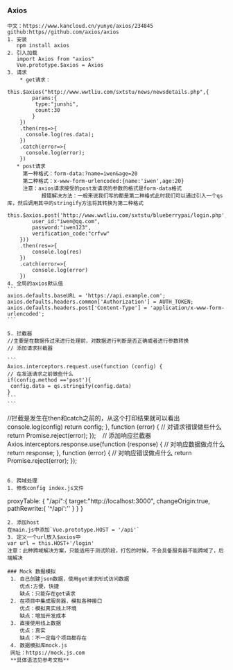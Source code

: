### Axios
    中文：https://www.kancloud.cn/yunye/axios/234845
    github:https//github.com/axios/axios
    1. 安装
       npm install axios
    2. 引入加载
       import Axios from "axios"
       Vue.prototype.$axios = Axios
    3. 请求
        * get请求：
            this.$axios("http://www.wwtliu.com/sxtstu/news/newsdetails.php",{
            params:{
             type:"junshi",
             count:30
            }
        })
        .then(res=>{
          console.log(res.data);
        })
        .catch(error=>{
          console.log(error);
        })
       * post请求
         第一种格式：form-data:?name=iwen&age=20
         第二种格式：x-www-form-urlencoded:{name:'iwen',age:20}
         注意：axios请求接受的post发请求的参数的格式是form-data格式
               报错解决方法：一般来说我们写的都是第二种格式此时我们可以通过引入一个qs库，然后调用其中的stringify方法将其转换为第二种格式
         this.$axios.post('http://www.wwtliu.com/sxtstu/blueberrypai/login.php',qs.stringify({
            user_id:"iwen@qq.com",
            password:"iwen123",
            verification_code:"crfvw"
        }))
        .then(res=>{
            console.log(res)
        })
        .catch(error=>{
            console.log(error)
        })
    4. 全局的axios默认值
    ```
    axios.defaults.baseURL = 'https://api.example.com';
    axios.defaults.headers.common['Authorization'] = AUTH_TOKEN;
    axios.defaults.headers.post['Content-Type'] = 'application/x-www-form-urlencoded';
    ```
    
    5. 拦截器
    //主要是在数据传过来进行处理前，对数据进行判断是否正确或者进行参数转换
    // 添加请求拦截器
    
    ```
    Axios.interceptors.request.use(function (config) {
    // 在发送请求之前做些什么
    if(config.method =='post'){
     config.data = qs.stringify(config.data)
    }
    ```
    ```
   //拦截是发生在then和catch之前的，从这个打印结果就可以看出
   console.log(config)
   return config;
   }, function (error) {
   // 对请求错误做些什么
   return Promise.reject(error);
   });
    ```
    ```
  // 添加响应拦截器
  Axios.interceptors.response.use(function (response) {
  // 对响应数据做点什么
  return response;
 }, function (error) {
  // 对响应错误做点什么
  return Promise.reject(error);
 });
   ```
   
6. 跨域处理
   1. 修改config index.js文件
   ```
   proxyTable: {
      "/api":{
        target:"http://localhost:3000",
        changeOrigin:true,
        pathRewrite:{
          '^/api':''
        }
      }
    }
   ```
  2. 添加host
   在main.js中添加`Vue.prototype.HOST = '/api'`
  3. 定义一个url放入$axios中
  var url = this.HOST+'/login'
注意：此种跨域解决方案，只能适用于测试阶段，打包的时候，不会具备服务器不能跨域了，后端解决

### Mock 数据模拟
    1. 自己创建json数据，使用get请求形式访问数据
       优点:方便，快捷
       缺点：只能存在get请求
    2. 在项目中集成服务器，模拟各种接口
       优点：模拟真实线上环境
       缺点：增加开发成本
    3. 直接使用线上数据
       优点：真实
       缺点：不一定每个项目都存在
    4. 数据模拟库mock.js
    网址：https://mock.js.com
    **具体语法见参考文档**
      
